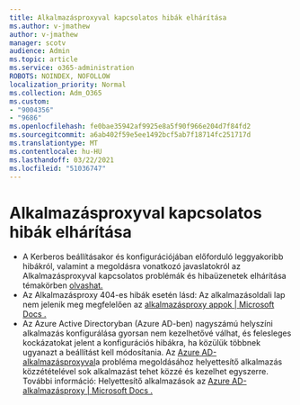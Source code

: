 ```yaml
---
title: Alkalmazásproxyval kapcsolatos hibák elhárítása
ms.author: v-jmathew
author: v-jmathew
manager: scotv
audience: Admin
ms.topic: article
ms.service: o365-administration
ROBOTS: NOINDEX, NOFOLLOW
localization_priority: Normal
ms.collection: Adm_O365
ms.custom:
- "9004356"
- "9686"
ms.openlocfilehash: fe0bae35942af9925e8a5f90f966e204d7f84fd2
ms.sourcegitcommit: a6ab402f59e5ee1492bcf5ab7f18714fc251717d
ms.translationtype: MT
ms.contentlocale: hu-HU
ms.lasthandoff: 03/22/2021
ms.locfileid: "51036747"
---
```

# <a name="troubleshoot-errors-related-to-application-proxy"></a>Alkalmazásproxyval kapcsolatos hibák elhárítása

- A Kerberos beállításakor és konfigurációjában előforduló leggyakoribb hibákról, valamint a megoldásra vonatkozó javaslatokról az Alkalmazásproxyval kapcsolatos problémák és hibaüzenetek elhárítása témakörben [olvashat.](https://docs.microsoft.com/azure/active-directory/manage-apps/application-proxy-troubleshoot#kerberos-errors)
- Az Alkalmazásproxy 404-es hibák esetén lásd: Az alkalmazásoldali lap nem jelenik meg megfelelően az [alkalmazásproxy appok | Microsoft Docs .](https://docs.microsoft.com/azure/active-directory/manage-apps/application-proxy-page-appearance-broken-problem)
- Az Azure Active Directoryban (Azure AD-ben) nagyszámú helyszíni alkalmazás konfigurálása gyorsan nem kezelhetővé válhat, és felesleges kockázatokat jelent a konfigurációs hibákra, ha közülük többnek ugyanazt a beállítást kell módosítania. Az [Azure AD-alkalmazásproxyval](https://docs.microsoft.com/azure/active-directory/manage-apps/application-proxy)a probléma megoldásához helyettesítő alkalmazás közzétételével sok alkalmazást tehet közzé és kezelhet egyszerre. További információ: Helyettesítő alkalmazások az [Azure AD-alkalmazásproxy | Microsoft Docs .](https://docs.microsoft.com/azure/active-directory/manage-apps/application-proxy-wildcard)
